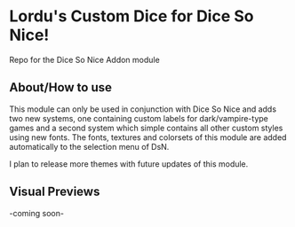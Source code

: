 # Lordu's Custom Dice for Dice So Nice!
Repo for the Dice So Nice Addon module

## About/How to use
This module can only be used in conjunction with Dice So Nice and adds two new systems, one containing custom labels for dark/vampire-type games and a second system which simple contains all other custom styles using new fonts. The fonts, textures and colorsets of this module are added automatically to the selection menu of DsN.

I plan to release more themes with future updates of this module.

## Visual Previews
-coming soon-
